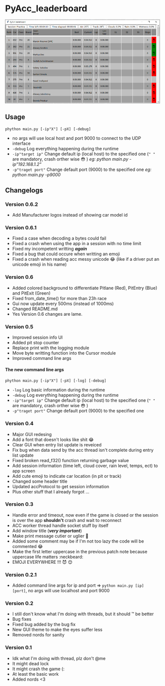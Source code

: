 # PyAcc_leaderboard

![app](./images/app.png)

## Usage

`phython main.py [-ip"X"] [-pX] [-debug]`

* no args will use local host and port 9000 to connect to the UDP interface
* `-debug` Log everything happening during the runtime
* `-ip"target ip"` Change default ip (local host) to the specified one (`" "` are mandatory, crash orther wise :flushed: ) *eg: python main.py -ip"192.168.1.2"*
* `-p"traget port"` Change default port (9000) to the specified one *eg: python main.py -p9000*

## Changelogs

### Version 0.6.2

* Add Manufacturer logos instead of showing car model id

### Version 0.6.1

* Fixed a case when decoding a bytes could fail
* Fixed a crash when using the app in a session with no time limit
* Fixed my incompetent writting ***again***
* Fixed a bug that could occure when writting an emoji
* Fixed a crash when reading acc messy unicode 😂 (like if a driver put an unicode emoji in his name)

### Version 0.6

* Added colored background to differentiate Pitlane (Red), PitEntry (Blue) and PitExit (Green)
* Fixed from_date_time() for more than 23h race
* Gui now update every 500ms (instead of 1000ms)
* Changed README.md
* Yes Version 0.6 changes are lame.

### Version 0.5

* Improved session info UI
* Added pit stop counter
* Replace print with the logging module
* Move byte writting function into the Cursor module
* Improved command line args

#### The new command line args

`phython main.py [-ip"X"] [-pX] [-log] [-debug]`

* `-log` Log basic information during the runtime
* `-debug` Log everything happening during the runtime
* `-ip"target ip"` Change default ip (local host) to the specified one (`" "` are mandatory, crash orther wise :flushed: )
* `-p"traget port"` Change default port (9000) to the specified one

### Version 0.4

* Major GUI redesing
* Add a font that doesn't looks like shit :joy:
* Clear GUI when entry list update is reveiced
* Fix bug when data send by the acc thread isn't complete during entry list update
* Fixed broken read_f32() function returning garbage value
* Add session information (time left, cloud cover, rain level, temps, ect) to app screen
* Add cute emoji to indicate car location (in pit or track)
* Changed some header title
* Updated accProtocol to get session information
* Plus other stuff that I already forgot ...

### Version 0.3

* Handle error and timeout, now even if the game is closed or the session is over the app **shouldn't** crash and wait to reconnect
* ACC worker thread handle socket stuff by itself
* Add window title (***very important***)
* Make print message cutier or uglier :grimacing:
* Added some comment may be if I'm not too lazy the code will be commented :joy:
* Make the first letter uppercase in the previous patch note because uppercase life matters :neckbeard:
* EMOJI EVERYWHERE !!! :smiling_imp: :blush:

### Version 0.2.1

* Added command line args for ip and port => `python main.py [ip] [port]`, no args will use localhost and port 9000

### Version 0.2

* I still don't know what I'm doing with threads, but it should :tm: be better
* Bug fixes
* Fixed bug added by the bug fix
* New GUI theme to make the eyes suffer less
* Removed nords for sanity

### Version 0.1

* Idk what I'm doing with thread, plz don't @me
* It might dead lock
* It might crash the game (:
* At least the basic work
* Added nords <3

